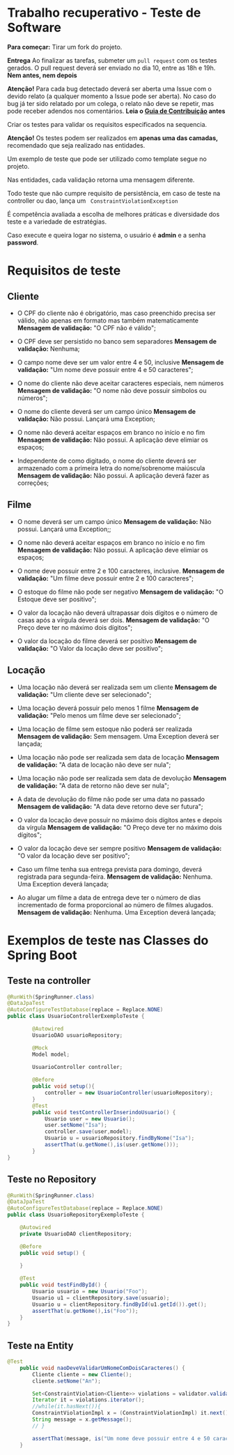 # Trabalho recuperativo - Teste de Software

**Para começar:** Tirar um fork do projeto. 

**Entrega** Ao finalizar as tarefas, submeter um <code>pull request</code> com os testes gerados. O pull request deverá ser enviado no dia 10, entre as 18h e 19h. **Nem antes, nem depois**

**Atenção!** Para cada bug detectado deverá ser aberta uma Issue com o devido relato (a qualquer momento a Issue pode ser aberta). No caso do bug já ter sido relatado por um colega, o relato não deve se repetir, mas pode receber adendos nos comentários. **Leia o [Guia de Contribuição](https://github.com/angelogluz/LocadoraSpringBoot/blob/master/CONTRIBUTING.md) antes**

Criar os testes para validar os requisitos especificados na sequencia.

**Atenção!** Os testes podem ser realizados em **apenas uma das camadas,** recomendado que seja realizado nas entidades.

Um exemplo de teste que pode ser utilizado como template segue no projeto.

Nas entidades, cada validação retorna uma mensagem diferente.

Todo teste que não cumpre requisito de persistência, em caso de teste na controller ou dao, lança um <code> ConstraintViolationException </code> 

É competência avaliada a escolha de melhores práticas e diversidade dos teste e a variedade de estratégias.

Caso execute e queira logar no sistema, o usuário é **admin** e a senha **password**.

# Requisitos de teste

## Cliente
* O CPF do cliente não é obrigatório, mas caso preenchido precisa ser válido, não apenas em formato mas também matematicamente
**Mensagem de validação:** "O CPF não é válido";

* O CPF deve ser persistido no banco sem separadores
**Mensagem de validação:** Nenhuma;

* O campo nome deve ser um valor entre 4 e 50, inclusive
**Mensagem de validação:** "Um nome deve possuir entre 4 e 50 caracteres";

* O nome do cliente não deve aceitar caracteres especiais, nem números
**Mensagem de validação:** "O nome não deve possuir simbolos ou números";

* O nome do cliente deverá ser um campo único
**Mensagem de validação:** Não possui. Lançará uma Exception;

* O nome não deverá aceitar espaços em branco no início e no fim
**Mensagem de validação:** Não possui. A aplicação deve elimiar os espaços;

* Independente de como digitado, o nome do cliente deverá ser armazenado com a primeira letra do nome/sobrenome maiúscula
**Mensagem de validação:** Não possui. A aplicação deverá fazer as correções;


## Filme
* O nome deverá ser um campo único
**Mensagem de validação:** Não possui. Lançará uma Exception;;

* O nome não deverá aceitar espaços em branco no início e no fim
**Mensagem de validação:** Não possui. A aplicação deve elimiar os espaços;

* O nome deve possuir entre 2 e 100 caracteres, inclusive.
**Mensagem de validação:** "Um filme deve possuir entre 2 e 100 caracteres";

* O estoque do filme não pode ser negativo
**Mensagem de validação:** "O Estoque deve ser positivo";

* O valor da locação não deverá ultrapassar dois dígitos e o número de casas após a vírgula deverá ser dois.
**Mensagem de validação:** "O Preço deve ter no máximo dois dígitos";

* O valor da locação do filme deverá ser positivo
**Mensagem de validação:** "O Valor da locação deve ser positivo";

## Locação
* Uma locação não deverá ser realizada sem um cliente
**Mensagem de validação:** "Um cliente deve ser selecionado";

* Uma locação deverá possuir pelo menos 1 filme
**Mensagem de validação:** "Pelo menos um filme deve ser selecionado";

* Uma locação de filme sem estoque não poderá ser realizada
**Mensagem de validação:** Sem mensagem. Uma Exception deverá ser lançada;

* Uma locação não pode ser realizada sem data de locação
**Mensagem de validação:** "A data de locação não deve ser nula";

* Uma locação não pode ser realizada sem data de devolução
**Mensagem de validação:** "A data de retorno não deve ser nula";

* A data de devolução do filme não pode ser uma data no passado
**Mensagem de validação:** "A data deve retorno deve ser futura";

* O valor da locação deve possuir no máximo dois dígitos antes e depois da vírgula
**Mensagem de validação:** "O Preço deve ter no máximo dois dígitos";

* O valor da locação deve ser sempre positivo
**Mensagem de validação:** "O valor da locação deve ser positivo";

* Caso um filme tenha sua entrega prevista para domingo, deverá registrada para segunda-feira.
**Mensagem de validação:** Nenhuma. Uma Exception deverá lançada;

* Ao alugar um filme a data de entrega deve ter o número de dias incrementado de forma proporcional ao número de filmes
alugados. 
**Mensagem de validação:** Nenhuma. Uma Exception deverá lançada;

# Exemplos de teste nas Classes do Spring Boot
## Teste na controller
```java
@RunWith(SpringRunner.class)
@DataJpaTest
@AutoConfigureTestDatabase(replace = Replace.NONE)
public class UsuarioControllerExemploTeste {

        @Autowired
        UsuarioDAO usuarioRepository;

        @Mock
        Model model;
    
        UsuarioController controller;

        @Before
        public void setup(){
            controller = new UsuarioController(usuarioRepository);
        }
        @Test
        public void testControllerInserindoUsuario() {
            Usuario user = new Usuario();
            user.setNome("Isa");
            controller.save(user,model);
            Usuario u = usuarioRepository.findByNome("Isa");
            assertThat(u.getNome(),is(user.getNome()));
        }
}
```
## Teste no Repository
```java
@RunWith(SpringRunner.class)
@DataJpaTest
@AutoConfigureTestDatabase(replace = Replace.NONE)
public class UsuarioRepositoryExemploTeste {

    @Autowired
    private UsuarioDAO clientRepository;

    @Before
    public void setup() {
        
    }

    @Test
    public void testFindById() {
        Usuario usuario = new Usuario("Foo");
        Usuario u1 = clientRepository.save(usuario);
        Usuario u = clientRepository.findById(u1.getId()).get();
        assertThat(u.getNome(),is("Foo"));
    }
}
```
## Teste na Entity
```java
@Test
    public void naoDeveValidarUmNomeComDoisCaracteres() {
        Cliente cliente = new Cliente();
        cliente.setNome("An");

        Set<ConstraintViolation<Cliente>> violations = validator.validate(cliente);
        Iterator it = violations.iterator();
        //while(it.hasNext()){
        ConstraintViolationImpl x = (ConstraintViolationImpl) it.next();
        String message = x.getMessage();
        // }

        assertThat(message, is("Um nome deve possuir entre 4 e 50 caracteres"));
    }
```
